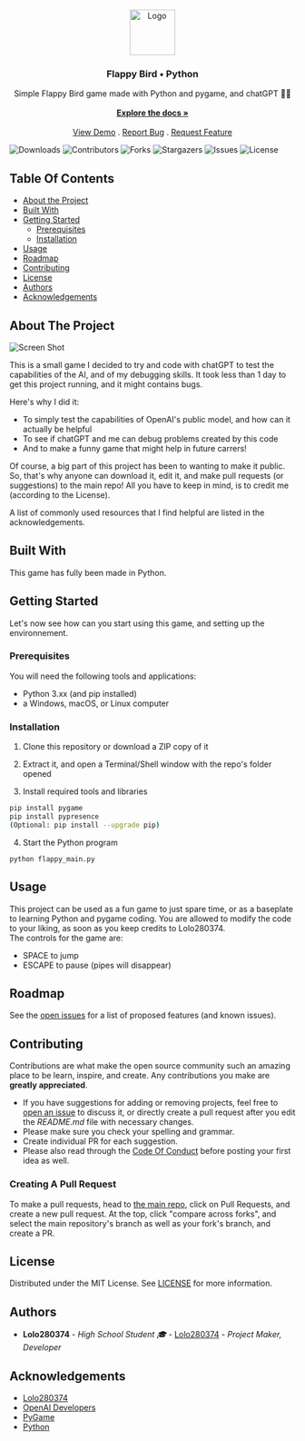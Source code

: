 <br/>
<p align="center">
  <a href="https://github.com/Lolo280374/flappybird_pygame">
    <img src="https://github.com/Lolo280374/flappybird_pygame/raw/main/assets/sprites/flappy.ico" alt="Logo" width="80" height="80">
  </a>

  <h3 align="center">Flappy Bird  • Python</h3>

  <p align="center">
    Simple Flappy Bird game made with Python and pygame, and chatGPT 🚀🚀
    <br/>
    <br/>
    <a href="https://github.com/Lolo280374/flappybird_pygame"><strong>Explore the docs »</strong></a>
    <br/>
    <br/>
    <a href="https://github.com/Lolo280374/flappybird_pygame">View Demo</a>
    .
    <a href="https://github.com/Lolo280374/flappybird_pygame/issues">Report Bug</a>
    .
    <a href="https://github.com/Lolo280374/flappybird_pygame/issues">Request Feature</a>
  </p>
</p>

![Downloads](https://img.shields.io/github/downloads/Lolo280374/flappybird_pygame/total) ![Contributors](https://img.shields.io/github/contributors/Lolo280374/flappybird_pygame?color=dark-green) ![Forks](https://img.shields.io/github/forks/Lolo280374/flappybird_pygame?style=social) ![Stargazers](https://img.shields.io/github/stars/Lolo280374/flappybird_pygame?style=social) ![Issues](https://img.shields.io/github/issues/Lolo280374/flappybird_pygame) ![License](https://img.shields.io/github/license/Lolo280374/flappybird_pygame) 

## Table Of Contents

* [About the Project](#about-the-project)
* [Built With](#built-with)
* [Getting Started](#getting-started)
  * [Prerequisites](#prerequisites)
  * [Installation](#installation)
* [Usage](#usage)
* [Roadmap](#roadmap)
* [Contributing](#contributing)
* [License](#license)
* [Authors](#authors)
* [Acknowledgements](#acknowledgements)

## About The Project

![Screen Shot](https://github.com/Lolo280374/flappybird_pygame/blob/main/assets/sprites/showcase.png?raw=true)

This is a small game I decided to try and code with chatGPT to test the capabilities of the AI, and of my debugging skills. It took less than 1 day to get this project running, and it might contains bugs.

Here's why I did it:

* To simply test the capabilities of OpenAI's public model, and how can it actually be helpful
* To see if chatGPT and me can debug problems created by this code
* And to make a funny game that might help in future carrers!

Of course, a big part of this project has been to wanting to make it public. So, that's why anyone can download it, edit it, and make pull requests (or suggestions) to the main repo! All you have to keep in mind, is to credit me (according to the License).

A list of commonly used resources that I find helpful are listed in the acknowledgements.

## Built With

This game has fully been made in Python.

## Getting Started

Let's now see how can you start using this game, and setting up the environnement.

### Prerequisites

You will need the following tools and applications:

* Python 3.xx (and pip installed)
* a Windows, macOS, or Linux computer

### Installation

1. Clone this repository or download a ZIP copy of it

2. Extract it, and open a Terminal/Shell window with the repo's folder opened

3. Install required tools and libraries

```sh
pip install pygame
pip install pypresence
(Optional: pip install --upgrade pip)
```

4. Start the Python program

```PY
python flappy_main.py
```

## Usage

This project can be used as a fun game to just spare time, or as a baseplate to learning Python and pygame coding. You are allowed to modify the code to your liking, as soon as you keep credits to Lolo280374.
<br/>
The controls for the game are:
* SPACE to jump
* ESCAPE to pause (pipes will disappear)

## Roadmap

See the [open issues](https://github.com/Lolo280374/flappybird_pygame/issues) for a list of proposed features (and known issues).

## Contributing

Contributions are what make the open source community such an amazing place to be learn, inspire, and create. Any contributions you make are **greatly appreciated**.
* If you have suggestions for adding or removing projects, feel free to [open an issue](https://github.com/Lolo280374/flappybird_pygame/issues/new) to discuss it, or directly create a pull request after you edit the *README.md* file with necessary changes.
* Please make sure you check your spelling and grammar.
* Create individual PR for each suggestion.
* Please also read through the [Code Of Conduct](https://github.com/Lolo280374/flappybird_pygame/blob/main/CODE_OF_CONDUCT.md) before posting your first idea as well.

### Creating A Pull Request

To make a pull requests, head to [the main repo](https://github.com/Lolo280374/flappybird_pygame), click on Pull Requests, and create a new pull request. At the top, click "compare across forks", and select the main repository's branch as well as your fork's branch, and create a PR.

## License

Distributed under the MIT License. See [LICENSE](https://github.com/Lolo280374/flappybird_pygame/blob/main/LICENSE.md) for more information.

## Authors

* **Lolo280374** - *High School Student 🎓* - [Lolo280374](https://github.com/Lolo280374/) - *Project Maker, Developer*

## Acknowledgements

* [Lolo280374](https://github.com/Lolo280374/)
* [OpenAI Developers](https://openai.com/)
* [PyGame](https://www.pygame.org/news)
* [Python](https://www.python.org/)
